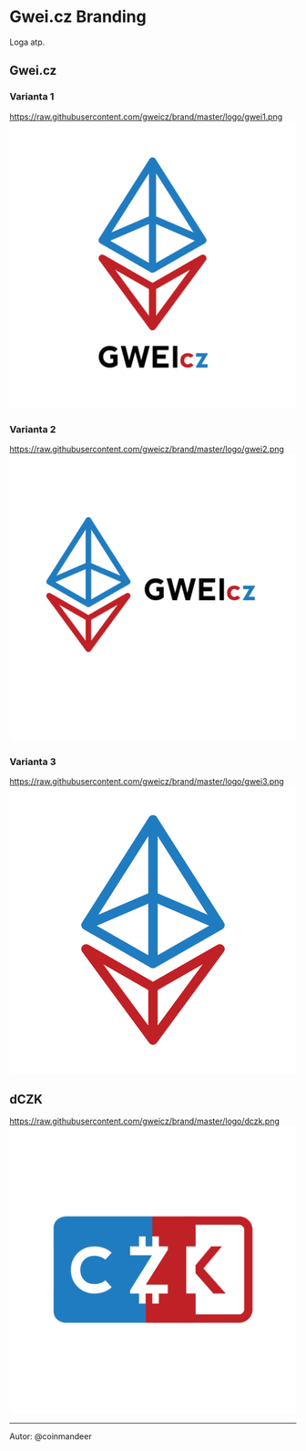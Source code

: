 # Gwei.cz Branding

Loga atp.

## Gwei.cz

### Varianta 1
https://raw.githubusercontent.com/gweicz/brand/master/logo/gwei1.png
![Gwei.cz 1](https://raw.githubusercontent.com/gweicz/brand/master/logo/gwei1.png)

### Varianta 2
https://raw.githubusercontent.com/gweicz/brand/master/logo/gwei2.png
![Gwei.cz 2](https://raw.githubusercontent.com/gweicz/brand/master/logo/gwei2.png)

### Varianta 3
https://raw.githubusercontent.com/gweicz/brand/master/logo/gwei3.png
![Gwei.cz 3](https://raw.githubusercontent.com/gweicz/brand/master/logo/gwei3.png)


## dCZK
https://raw.githubusercontent.com/gweicz/brand/master/logo/dczk.png
![dCZK](https://raw.githubusercontent.com/gweicz/brand/master/logo/dczk.png)


---
Autor: @coinmandeer
